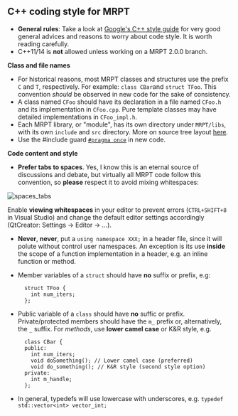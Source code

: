  **C++ coding style for MRPT**
 -------------------------------
 
* **General rules**: Take a look at [Google's C++ style guide](https://google.github.io/styleguide/cppguide.html) for very good general advices and reasons to worry about code style. It is worth reading carefully.
* C++11/14 is **not** allowed unless working on a MRPT 2.0.0 branch.

**Class and file names**
* For historical reasons, most MRPT classes and structures use the prefix `C` and `T`, respectively. For example: `class CBar`and `struct TFoo`. This convention *should* be observed in new code for the sake of consistency. 
* A class named `CFoo` should have its declaration in a file named `CFoo.h` and its implementation in `CFoo.cpp`. Pure template classes may have detailed implementations in `CFoo_impl.h`.
* Each MRPT library, or "module", has its own directory under `MRPT/libs`, with its own `include` and `src` directory. More on source tree layout [here](http://www.mrpt.org/libs_tree_layout).
* Use the #include guard [`#pragma once`](https://en.wikipedia.org/wiki/Pragma_once) in new code.

**Code content and style**

* **Prefer tabs to spaces**. Yes, I know this is an eternal source of discussions and debate, but virtually all MRPT code follow this convention, so **please** respect it to avoid mixing whitespaces:

![spaces_tabs](https://raw.githubusercontent.com/MRPT/mrpt/master/doc/coding_style_mixed_space_tabs.png)

Enable **viewing whitespaces** in your editor to prevent errors (`CTRL+SHIFT+8` in Visual Studio) and change the default editor settings accordingly (QtCreator: Settings -> Editor -> ...).

* **Never**, **never**, put a `using namespace XXX;` in a header file, since it will polute without control user namespaces. An exception is its use **inside** the scope of a function implementation in a header, e.g. an inline function or method.

* Member variables of a `struct` should have **no** suffix or prefix, e.g: 

        struct TFoo {
          int num_iters;
        };

* Public variable of a `class` should have **no** suffic or prefix. Private/protected members should have the `m_` prefix or, alternatively, the `_` suffix. For *methods*, use **lower camel case** or K&R style, e.g.

        class CBar {
        public:
          int num_iters;
          void doSomething(); // Lower camel case (preferred)
          void do_something(); // K&R style (second style option)
        private:
          int m_handle; 
        };

* In general, typedefs will use lowercase with underscores, e.g. `typedef std::vector<int> vector_int;`
